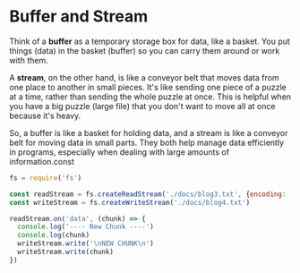 # Buffer and Stream

Think of a **buffer** as a temporary storage box for data, like a basket. You put things (data) in the basket (buffer) so you can carry them around or work with them.

A **stream**, on the other hand, is like a conveyor belt that moves data from one place to another in small pieces. It's like sending one piece of a puzzle at a time, rather than sending the whole puzzle at once. This is helpful when you have a big puzzle (large file) that you don't want to move all at once because it's heavy.

So, a buffer is like a basket for holding data, and a stream is like a conveyor belt for moving data in small parts. They both help manage data efficiently in programs, especially when dealing with large amounts of information.const 

```js
fs = require('fs')

const readStream = fs.createReadStream('./docs/blog3.txt', {encoding: 'utf-8'})
const writeStream = fs.createWriteStream('./docs/blog4.txt')

readStream.on('data', (chunk) => {
  console.log('---- New Chunk ----')
  console.log(chunk)
  writeStream.write('\nNEW CHUNK\n')
  writeStream.write(chunk)
})
```